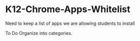 # K12-Chrome-Apps-Whitelist

Need to keep a list of apps we are allowing students to install


To Do
Organize into categories.